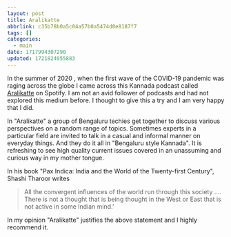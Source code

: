 ```yaml
---
layout: post
title: Aralikatte
abbrlink: c35b78b0a5c04a57b0a5474d0e8187f7
tags: []
categories:
  - main
date: 1717994307290
updated: 1721824955883
---
```


In the summer of 2020 , when the first wave of the COVID-19 pandemic was raging across the globe I came across this Kannada podcast called [Aralikatte](https://open.spotify.com/show/46OtX5H5WpRN0fa8iAFj1P) on Spotify. I am not an avid follower of podcasts and had not explored this medium before. I thought to give this a try and I am very happy that I did.

In "Aralikatte" a group of Bengaluru techies get together to discuss various perspectives on a random range of topics. Sometimes experts in a particular field are invited to talk in a casual and informal manner on everyday things. And they do it all in "Bengaluru style Kannada". It is refreshing to see high quality current issues covered in an unassuming and curious way in my mother tongue.

In his book "Pax Indica: India and the World of the Twenty-first Century", Shashi Tharoor writes

> All the convergent influences of the world run through this society …. There is not a thought that is being thought in the West or East that is not active in some Indian mind.’

In my opinion "Aralikatte" justifies the above statement and I highly recommend it.
